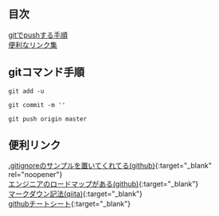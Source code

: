 ## 目次
[gitでpushする手順](#gitコマンド手順)<br>
[便利なリンク集](#便利リンク)<br>
## gitコマンド手順
```
git add -u
```
```
git commit -m ''
```
```
git push origin master
```

## 便利リンク 
[.gitignoreのサンプルを置いてくれてる(github)](https://github.com/github/gitignore){:target="_blank" rel="noopener"}<br>
[エンジニアのロードマップがある(github)](https://github.com/kamranahmedse/developer-roadmap){:target="_blank"}<br>
[マークダウン記法(qiita)](https://qiita.com/kamorits/items/6f342da395ad57468ae3){:target="_blank"}<br>
[githubチートシート](https://qiita.com/unbabel/items/1cf05f2a2be3d6fb3388){:target="_blank"}<br>
